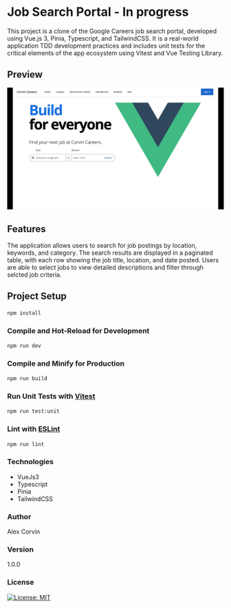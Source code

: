 # Job Search Portal - In progress

This project is a clone of the Google Careers job search portal, developed using Vue.js 3, Pinia, Typescript, and TailwindCSS. It is a real-world application TDD development practices and includes unit tests for the critical elements of the app ecosystem using Vitest and Vue Testing Library.

## Preview

![preview](preview-corvin-careers.gif?raw=true)

## Features

The application allows users to search for job postings by location, keywords, and category. The search results are displayed in a paginated table, with each row showing the job title, location, and date posted. Users are able to select jobs to view detailed descriptions and filter through selcted job criteria.

## Project Setup

```sh
npm install
```

### Compile and Hot-Reload for Development

```sh
npm run dev
```

### Compile and Minify for Production

```sh
npm run build
```

### Run Unit Tests with [Vitest](https://vitest.dev/)

```sh
npm run test:unit
```

### Lint with [ESLint](https://eslint.org/)

```sh
npm run lint
```

### Technologies

- VueJs3
- Typescript
- Pinia
- TailwindCSS

### Author

Alex Corvin

### Version

1.0.0

### License

[![License: MIT](https://img.shields.io/badge/License-MIT-yellow.svg)](https://opensource.org/licenses/MIT)
